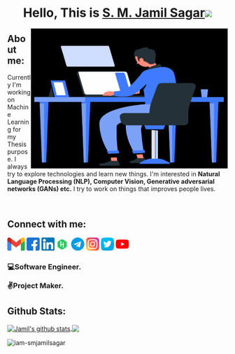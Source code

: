 <!-- Heading -->
<div align="center">
   <h1>Hello, This is <a target="_blank" href="https://www.facebook.com/iam.smjamilsagar">S. M. Jamil Sagar</a><img src="https://media.giphy.com/media/hvRJCLFzcasrR4ia7z/giphy.gif" width="25px"></h1>
</div>


<!-- About Me -->
<img align="right" height="320px" width="450px" alt="GIF" src="Files/about.gif" />

<div align="left">
   <h2>About me:</h2>
   <p>Currently I'm working on Machine Learning for my Thesis purpose.</b></a> I always try to explore technologies and learn new things. I'm interested in <b>Natural Language Processing (NLP), Computer Vision, Generative adversarial networks (GANs) etc.</b> I try to work on things that improves people lives.</p>
</div>
<br>


<!-- Social Platforms -->
<div>
   <h2>Connect with me:</h2>
   <code><a href="mailto:s.m.jamil.sagar1111@gmail.com"><img height="30" src="Files/gmail.png"></a></code>
   <code><a href="https://www.facebook.com/iam.smjamilsagar"><img height="30" src="Files/facebook.svg"></a></code>
   <code><a href="https://www.linkedin.com/in/iam-smjamilsagar"><img height="30" src="Files/linkedin.svg"></a></code>
   <code><a href="https://www.hackerrank.com/smjamilsagar"><img height="30" src="Files/hackerrank.svg"></a></code>
   <code><a href="http://t.me/smjamilsagar"><img height="30" src="Files/telegram.svg"></a></code>
   <code><a href="https://www.instagram.com/iam.smjamilsagar"><img height="30" src="Files/instagram.svg"></a></code>
   <code><a href="https://twitter.com/smjamilsagar"><img height="30" src="Files/twitter.svg"></a></code>
   <code><a href="https://www.youtube.com/channel/UCSVsPqz7Bh2ZTPMAKxeYwYg"><img height="30" src="Files/youtube.png"></a></code>
</div>


### 💻Software Engineer.  <p>   </p> ✌Project Maker.


<!-- Github Stats -->
<h2>Github Stats:</h2>
<a href="https://github.com/anuraghazra/github-readme-stats">
  <img align="center" src="https://github-readme-stats.vercel.app/api?username=iam-smjamilsagar&show_icons=true&include_all_commits=true&theme=chartreuse-dark" alt="Jamil's github stats" />
</a>
<a href="https://github.com/anuraghazra/github-readme-stats">
  <img align="center" src="https://github-readme-stats.vercel.app/api/top-langs/?username=iam-smjamilsagar&layout=compact&theme=chartreuse-dark" />
</a>

<p><img align="center" src="https://github-readme-streak-stats.herokuapp.com/?user=iam-smjamilsagar&theme=chartreuse-dark" alt="iam-smjamilsagar" /></p>




